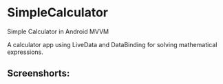 # SimpleCalculator
Simple Calculator in Android MVVM

A calculator app using LiveData and DataBinding for solving mathematical expressions.

## Screenshorts:

